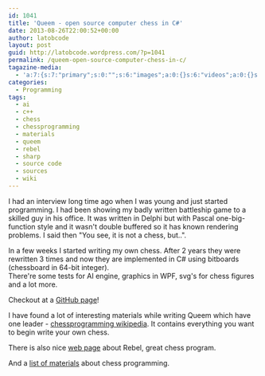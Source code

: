 ```yaml
---
id: 1041
title: 'Queem - open source computer chess in C#'
date: 2013-08-26T22:00:52+00:00
author: latobcode
layout: post
guid: http://latobcode.wordpress.com/?p=1041
permalink: /queem-open-source-computer-chess-in-c/
tagazine-media:
  - 'a:7:{s:7:"primary";s:0:"";s:6:"images";a:0:{}s:6:"videos";a:0:{}s:11:"image_count";i:0;s:6:"author";s:8:"20401582";s:7:"blog_id";s:8:"53632187";s:9:"mod_stamp";s:19:"2013-08-26 20:13:21";}'
categories:
  - Programming
tags:
  - ai
  - c++
  - chess
  - chessprogramming
  - materials
  - queem
  - rebel
  - sharp
  - source code
  - sources
  - wiki
---
```

I had an interview long time ago when I was young and just started programming. I had been showing my badly written battleship game to a skilled guy in his office. It was written in Delphi but with Pascal one-big-function style and it wasn't double buffered so it has known rendering problems. I said then "You see, it is not a chess, but..".

In a few weeks I started writing my own chess. After 2 years they were rewritten 3 times and now they are implemented in C# using bitboards (chessboard in 64-bit integer).   
There're some tests for AI engine, graphics in WPF, svg's for chess figures and a lot more.

Checkout at a <a title="Queem chess engine" href="https://github.com/Ribtoks/Queem/" target="_blank">GitHub page</a>!

I have found a lot of interesting materials while writing Queem which have one leader - <a title="Chess programming" href="http://chessprogramming.wikispaces.com/" target="_blank">chessprogramming wikipedia</a>. It contains everything you want to begin write your own chess.

There is also nice <a title="Rebel programming tips" href="http://www.top-5000.nl/authors/rebel/chess840.htm" target="_blank">web page</a> about Rebel, great chess program.

And a <a title="Materials for chess programming" href="http://chess.verhelst.org/1997/03/09/sources/" target="_blank">list of materials</a> about chess programming.